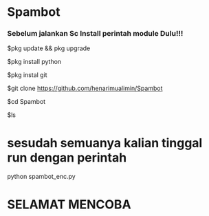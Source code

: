 # Spambot

### Sebelum jalankan Sc Install perintah module Dulu!!!

$pkg update && pkg upgrade

$pkg install python

$pkg instal git

$git clone https://github.com/henarimualimin/Spambot

$cd Spambot

$ls

# sesudah semuanya kalian tinggal run dengan perintah

python spambot_enc.py


# SELAMAT MENCOBA 
